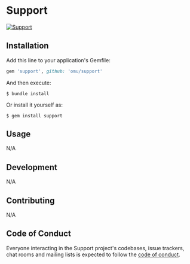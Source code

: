 # Support

[![Support](https://github.com/omu/joker/workflows/Support/badge.svg)](https://github.com/omu/joker/actions?query=workflow%3ASupport)



## Installation

Add this line to your application's Gemfile:

```ruby
gem 'support', github: 'omu/support'
```

And then execute:

    $ bundle install

Or install it yourself as:

    $ gem install support

## Usage

N/A

## Development

N/A

## Contributing

N/A

## Code of Conduct

Everyone interacting in the Support project's codebases, issue trackers, chat rooms and mailing lists is expected to follow the [code of conduct](https://github.com/omu/joker/blob/main/support/CODE_OF_CONDUCT.md).

